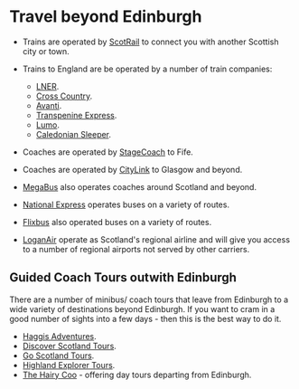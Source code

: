 # Travel beyond Edinburgh

* Trains are operated by [ScotRail](https://www.scotrail.co.uk/) to connect you with another Scottish city or town.

* Trains to England are be operated by a number of train companies:

  * [LNER](https://www.lner.co.uk/).
  * [Cross Country](https://www.crosscountrytrains.co.uk/).
  * [Avanti](https://www.avantiwestcoast.co.uk/).
  * [Transpenine Express](https://www.tpexpress.co.uk/).
  * [Lumo](https://www.lumo.co.uk/).
  * [Caledonian Sleeper](https://www.sleeper.scot/).

* Coaches are operated by [StageCoach](https://www.stagecoachbus.com/) to Fife.
* Coaches are operated by [CityLink](https://www.citylink.co.uk) to Glasgow and beyond.
* [MegaBus](https://www.megabus.co.uk/) also operates coaches around Scotland and beyond.
* [National Express](https://www.nationalexpress.com/en) operates buses on a variety of routes.
* [Flixbus](https://www.flixbus.co.uk/) also operated buses on a variety of routes.
* [LoganAir](https://www.loganair.co.uk/) operate as Scotland's regional airline and will give you access to a number of regional airports not served by other carriers.

  
## **Guided Coach Tours outwith Edinburgh**

There are a number of minibus/ coach tours that leave from Edinburgh to a wide variety of destinations beyond Edinburgh. If you want to cram in a good number of sights into a few days - then this is the best way to do it. 

* [Haggis Adventures](https://www.haggisadventures.com/).
* [Discover Scotland Tours](https://www.discoverscotlandtours.com/tours-from-edinburgh/).
* [Go Scotland Tours](https://www.goscotlandtours.com/).
* [Highland Explorer Tours](https://highlandexplorertours.com/3-6-day-tours).
* [The Hairy Coo](https://www.thehairycoo.com/) - offering day tours departing from Edinburgh.
